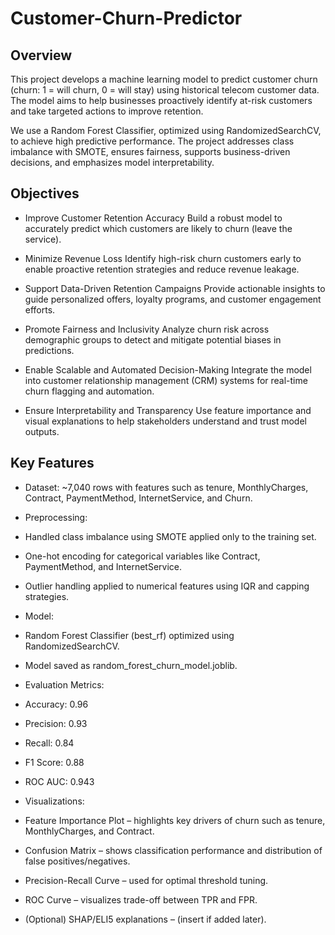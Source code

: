 # Customer-Churn-Predictor
## Overview
 This project develops a machine learning model to predict customer churn (churn: 1 = will churn, 0 = will stay) using historical telecom customer data. The model aims to help businesses proactively identify at-risk customers and take targeted actions to improve retention.

 We use a Random Forest Classifier, optimized using RandomizedSearchCV, to achieve high predictive performance. The project addresses class imbalance with SMOTE, ensures fairness, supports business-driven decisions, and emphasizes model interpretability.
   
## Objectives
* Improve Customer Retention Accuracy
Build a robust model to accurately predict which customers are likely to churn (leave the service).

* Minimize Revenue Loss
Identify high-risk churn customers early to enable proactive retention strategies and reduce revenue leakage.

* Support Data-Driven Retention Campaigns
Provide actionable insights to guide personalized offers, loyalty programs, and customer engagement efforts.

* Promote Fairness and Inclusivity
Analyze churn risk across demographic groups to detect and mitigate potential biases in predictions.

* Enable Scalable and Automated Decision-Making
Integrate the model into customer relationship management (CRM) systems for real-time churn flagging and automation.

* Ensure Interpretability and Transparency
Use feature importance and visual explanations to help stakeholders understand and trust model outputs.

## Key Features
* Dataset: ~7,040 rows with features such as tenure, MonthlyCharges, Contract, PaymentMethod, InternetService, and Churn.

* Preprocessing:

+ Handled class imbalance using SMOTE applied only to the training set.

+ One-hot encoding for categorical variables like Contract, PaymentMethod, and InternetService.

+ Outlier handling applied to numerical features using IQR and capping strategies.

* Model:

+ Random Forest Classifier (best_rf) optimized using RandomizedSearchCV.

+ Model saved as random_forest_churn_model.joblib.

* Evaluation Metrics:

+ Accuracy: 0.96

+ Precision: 0.93

+ Recall: 0.84

+ F1 Score: 0.88

+ ROC AUC: 0.943

* Visualizations:

+ Feature Importance Plot – highlights key drivers of churn such as tenure, MonthlyCharges, and Contract.

+ Confusion Matrix – shows classification performance and distribution of false positives/negatives.

+ Precision-Recall Curve – used for optimal threshold tuning.

+ ROC Curve – visualizes trade-off between TPR and FPR.

+ (Optional) SHAP/ELI5 explanations – (insert if added later).